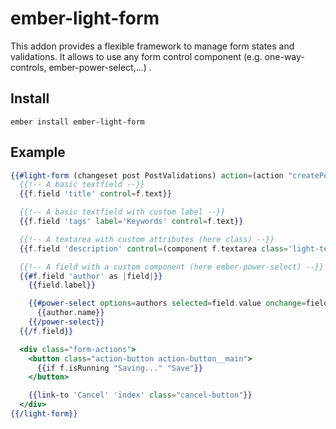 # ember-light-form

This addon provides a flexible framework to manage form states and validations.
It allows to use any form control component (e.g. one-way-controls, ember-power-select,...) .

## Install

```
ember install ember-light-form
```

## Example

```hbs
{{#light-form (changeset post PostValidations) action=(action "createPost") as |f| }}
  {{!-- A basic textfield --}}
  {{f.field 'title' control=f.text}}

  {{!-- A basic textfield with custom label --}}
  {{f.field 'tags' label='Keywords' control=f.text}}

  {{!-- A textarea with custom attributes (here class) --}}
  {{f.field 'description' control=(component f.textarea class='light-textarea--description')}}

  {{!-- A field with a custom component (here ember-power-select) --}}
  {{#f.field 'author' as |field|}}
    {{field.label}}

    {{#power-select options=authors selected=field.value onchange=field.update as |author|}}
      {{author.name}}
    {{/power-select}}
  {{/f.field}}

  <div class="form-actions">
    <button class="action-button action-button__main">
      {{if f.isRunning "Saving..." "Save"}}
    </button>

    {{link-to 'Cancel' 'index' class="cancel-button"}}
  </div>
{{/light-form}}
```
